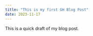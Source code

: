 ```yaml
---
title: "This is my first GH Blog Post"
date: 2023-11-17
---
```

This is a quick draft of my blog post. 
